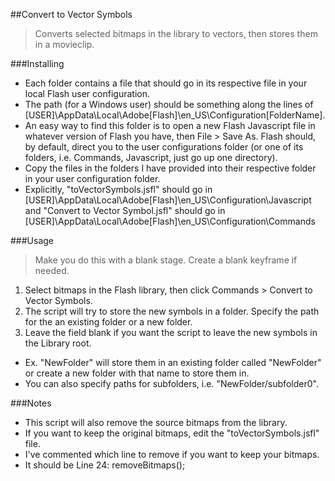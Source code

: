 ##Convert to Vector Symbols
>Converts selected bitmaps in the library to vectors, then stores them in a movieclip.

###Installing
-  Each folder contains a file that should go in its respective file in your local Flash user configuration.
-  The path (for a Windows user) should be something along the lines of [USER]\AppData\Local\Adobe\[Flash]\en_US\Configuration\[FolderName].
-  An easy way to find this folder is to open a new Flash Javascript file in whatever version of Flash you have, then File > Save As. Flash should, by default, direct you to the user configurations folder (or one of its folders, i.e. Commands, Javascript, just go up one directory).
-  Copy the files in the folders I have provided into their respective folder in your user configuration folder.
-  Explicitly, "toVectorSymbols.jsfl" should go in [USER]\AppData\Local\Adobe\[Flash]\en_US\Configuration\Javascript and "Convert to Vector Symbol.jsfl" should go in [USER]\AppData\Local\Adobe\[Flash]\en_US\Configuration\Commands

###Usage
>Make you do this with a blank stage. Create a blank keyframe if needed.

1. Select bitmaps in the Flash library, then click Commands > Convert to Vector Symbols.
2. The script will try to store the new symbols in a folder. Specify the path for the an existing folder or a new folder.
3. Leave the field blank if you want the script to leave the new symbols in the Library root.
-  Ex. "NewFolder" will store them in an existing folder called "NewFolder" or create a new folder with that name to store them in.
-  You can also specify paths for subfolders, i.e. "NewFolder/subfolder0".

###Notes
-  This script will also remove the source bitmaps from the library.
-  If you want to keep the original bitmaps, edit the "toVectorSymbols.jsfl" file.
-  I've commented which line to remove if you want to keep your bitmaps.
-  It should be Line 24: removeBitmaps();
